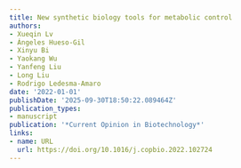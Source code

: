 ```yaml
---
title: New synthetic biology tools for metabolic control
authors:
- Xueqin Lv
- Ángeles Hueso‐Gil
- Xinyu Bi
- Yaokang Wu
- Yanfeng Liu
- Long Liu
- Rodrigo Ledesma‐Amaro
date: '2022-01-01'
publishDate: '2025-09-30T18:50:22.089464Z'
publication_types:
- manuscript
publication: '*Current Opinion in Biotechnology*'
links:
- name: URL
  url: https://doi.org/10.1016/j.copbio.2022.102724
---
```

